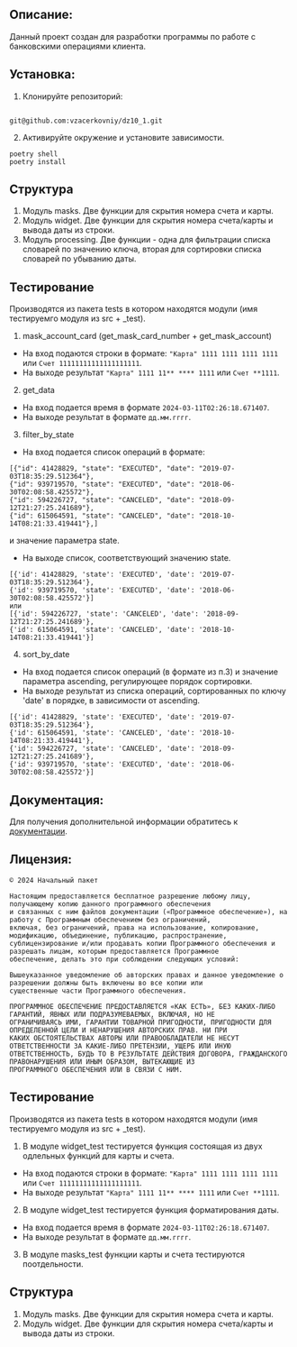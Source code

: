 ## Описание:
Данный проект создан для разработки программы по работе с банковскими операциями клиента.

## Установка:
1. Клонируйте репозиторий:
```

git@github.com:vzacerkovniy/dz10_1.git

```
2. Активируйте окружение и установите зависимости.
```
poetry shell
poetry install
```

## Структура
1. Модуль masks. Две функции для скрытия номера счета и карты.
2. Модуль widget. Две функции для скрытия номера счета/карты и вывода даты из строки.
3. Модуль processing. Две функции - одна для фильтрации списка словарей по значению ключа, вторая для сортировки списка словарей по убыванию даты.

## Тестирование
Производятся из пакета tests в котором находятся модули (имя тестируемго модуля из src + _test).
1. mask_account_card (get_mask_card_number + get_mask_account)
+ На вход подаются строки в формате: `"Карта" 1111 1111 1111 1111` или `Счет 11111111111111111111`.
+ На выходе результат `"Карта" 1111 11** **** 1111` или `Счет **1111`.
2. get_data
+ На вход подается время в формате `2024-03-11T02:26:18.671407`.
+ На выходе результат в формате `дд.мм.гггг`.
3. filter_by_state
+ На вход подается список операций в формате:
```
[{"id": 41428829, "state": "EXECUTED", "date": "2019-07-03T18:35:29.512364"},
{"id": 939719570, "state": "EXECUTED", "date": "2018-06-30T02:08:58.425572"},
{"id": 594226727, "state": "CANCELED", "date": "2018-09-12T21:27:25.241689"},
{"id": 615064591, "state": "CANCELED", "date": "2018-10-14T08:21:33.419441"},]
 ```
и значение параметра state.
+ На выходе список, соответствующий значению state.
```
[{'id': 41428829, 'state': 'EXECUTED', 'date': '2019-07-03T18:35:29.512364'}, 
{'id': 939719570, 'state': 'EXECUTED', 'date': '2018-06-30T02:08:58.425572'}]
или
[{'id': 594226727, 'state': 'CANCELED', 'date': '2018-09-12T21:27:25.241689'}, 
{'id': 615064591, 'state': 'CANCELED', 'date': '2018-10-14T08:21:33.419441'}]
```
4. sort_by_date
+ На вход подается список операций (в формате из п.3) и значение параметра ascending, регулирующее порядок сортировки.
+ На выходе результат из списка операций, сортированных по ключу 'date' в порядке, в зависимости от ascending.
```
[{'id': 41428829, 'state': 'EXECUTED', 'date': '2019-07-03T18:35:29.512364'}, 
{'id': 615064591, 'state': 'CANCELED', 'date': '2018-10-14T08:21:33.419441'}, 
{'id': 594226727, 'state': 'CANCELED', 'date': '2018-09-12T21:27:25.241689'}, 
{'id': 939719570, 'state': 'EXECUTED', 'date': '2018-06-30T02:08:58.425572'}]
```

## Документация:

Для получения дополнительной информации обратитесь к [документации](./README.md).

## Лицензия:

```
© 2024 Начальный пакет

Настоящим предоставляется бесплатное разрешение любому лицу, получающему копию данного программного обеспечения 
и связанных с ним файлов документации («Программное обеспечение»), на работу с Программным обеспечением без ограничений, 
включая, без ограничений, права на использование, копирование, модификацию, объединение, публикацию, распространение, 
сублицензирование и/или продавать копии Программного обеспечения и разрешать лицам, которым предоставляется Программное 
обеспечение, делать это при соблюдении следующих условий:

Вышеуказанное уведомление об авторских правах и данное уведомление о разрешении должны быть включены во все копии или 
существенные части Программного обеспечения.

ПРОГРАММНОЕ ОБЕСПЕЧЕНИЕ ПРЕДОСТАВЛЯЕТСЯ «КАК ЕСТЬ», БЕЗ КАКИХ-ЛИБО ГАРАНТИЙ, ЯВНЫХ ИЛИ ПОДРАЗУМЕВАЕМЫХ, ВКЛЮЧАЯ, НО НЕ 
ОГРАНИЧИВАЯСЬ ИМИ, ГАРАНТИИ ТОВАРНОЙ ПРИГОДНОСТИ, ПРИГОДНОСТИ ДЛЯ ОПРЕДЕЛЕННОЙ ЦЕЛИ И НЕНАРУШЕНИЯ АВТОРСКИХ ПРАВ. НИ ПРИ 
КАКИХ ОБСТОЯТЕЛЬСТВАХ АВТОРЫ ИЛИ ПРАВООБЛАДАТЕЛИ НЕ НЕСУТ ОТВЕТСТВЕННОСТИ ЗА КАКИЕ-ЛИБО ПРЕТЕНЗИИ, УЩЕРБ ИЛИ ИНУЮ 
ОТВЕТСТВЕННОСТЬ, БУДЬ ТО В РЕЗУЛЬТАТЕ ДЕЙСТВИЯ ДОГОВОРА, ГРАЖДАНСКОГО ПРАВОНАРУШЕНИЯ ИЛИ ИНЫМ ОБРАЗОМ, ВЫТЕКАЮЩИЕ ИЗ 
ПРОГРАММНОГО ОБЕСПЕЧЕНИЯ ИЛИ В СВЯЗИ С НИМ.
```

## Тестирование
Производятся из пакета tests в котором находятся модули (имя тестируемго модуля из src + _test).
1. В модуле widget_test тестируется функция состоящая из двух одлельных функций для карты и счета.
+ На вход подаются строки в формате: `"Карта" 1111 1111 1111 1111` или `Счет 11111111111111111111`.
+ На выходе результат `"Карта" 1111 11** **** 1111` или `Счет **1111`.
2. В модуле widget_test тестируется функция форматирования даты.
+ На вход подается время в формате `2024-03-11T02:26:18.671407`.
+ На выходе результат в формате `дд.мм.гггг`.
3. В модуле masks_test функции карты и счета тестируются поотдельности.

## Структура
1. Модуль masks. Две функции для скрытия номера счета и карты.
2. Модуль widget. Две функции для скрытия номера счета/карты и вывода даты из строки.
